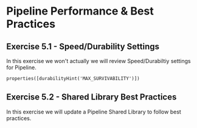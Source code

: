 # Pipeline Performance & Best Practices

## Exercise 5.1 - Speed/Durability Settings

In this exercise we won't actually we will review Speed/Durabiltiy settings for Pipeline. 

```
properties([durabilityHint('MAX_SURVIVABILITY')])
```

## Exercise 5.2 - Shared Library Best Practices

In this exercise we will update a Pipeline Shared Library to follow best practices.
